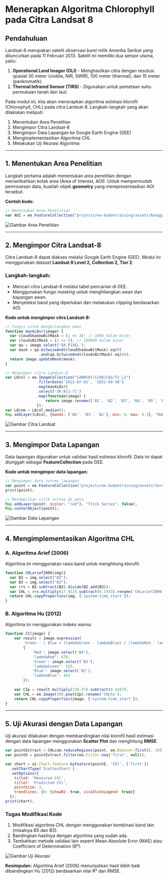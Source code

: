 # **Menerapkan Algoritma Chlorophyll pada Citra Landsat 8**

## **Pendahuluan**
Landsat-8 merupakan satelit observasi bumi milik Amerika Serikat yang diluncurkan pada 11 Februari 2013. Satelit ini memiliki dua sensor utama, yaitu:
1. **Operational Land Imager (OLI)** - Menghasilkan citra dengan resolusi spasial 30 meter (visible, NIR, SWIR), 100 meter (thermal), dan 15 meter (pankromatik).
2. **Thermal Infrared Sensor (TIRS)** - Digunakan untuk pemetaan suhu permukaan tanah dan laut.

Pada modul ini, kita akan menerapkan algoritma estimasi klorofil (Chlorophyll, CHL) pada citra Landsat-8. Langkah-langkah yang akan dilakukan meliputi:
1. Menentukan Area Penelitian
2. Mengimpor Citra Landsat-8
3. Mengimpor Data Lapangan ke Google Earth Engine (GEE)
4. Mengimplementasikan Algoritma CHL
5. Melakukan Uji Akurasi Algoritma

---

## **1. Menentukan Area Penelitian**

Langkah pertama adalah menentukan area penelitian dengan menambahkan kotak area (Area of Interest, AOI). Untuk mempermudah pemrosesan data, buatlah objek **geometry** yang merepresentasikan AOI tersebut.

**Contoh kode:**
```javascript
// Menentukan Area Penelitian
var AOI = ee.FeatureCollection("projects/ee-budeetraining/assets/Banggai_area"); // Sesuaikan dengan data Anda
```

![Gambar Area Penelitian](https://github.com/manessa-md/BUDEE/assets/108891611/26a62f5c-4e12-4cbf-9629-64e2217afc24)

---

## **2. Mengimpor Citra Landsat-8**
Citra Landsat-8 dapat diakses melalui Google Earth Engine (GEE). Modul ini menggunakan dataset **Landsat 8 Level 2, Collection 2, Tier 2**.

### **Langkah-langkah:**
- Mencari citra Landsat-8 melalui tabel pencarian di GEE.
- Menggunakan fungsi *masking* untuk menghilangkan awan dan bayangan awan.
- Menyeleksi band yang diperlukan dan melakukan *clipping* berdasarkan AOI.

**Kode untuk mengimpor citra Landsat-8:**
```javascript
// Fungsi untuk menghilangkan awan
function maskL8sr(image) {
  var cloudShadowBitMask = (1 << 3); // 1000 dalam biner
  var cloudsBitMask = (1 << 5); // 100000 dalam biner
  var qa = image.select('QA_PIXEL');
  var mask = qa.bitwiseAnd(cloudShadowBitMask).eq(0)
               .and(qa.bitwiseAnd(cloudsBitMask).eq(0));
  return image.updateMask(mask);
}

// Mengimpor citra Landsat-8
var L8col = ee.ImageCollection("LANDSAT/LC08/C02/T2_L2")
              .filterDate('2022-07-01', '2022-09-30')
              .map(maskL8sr)
              .select('SR_B[1-7]')
              .map(function(image) {
                  return image.rename(['B1', 'B2', 'B3', 'B4', 'B5', 'B6', 'B7']).clip(AOI);
              });
var L8com = L8col.median();
Map.addLayer(L8col, {bands: ['B4', 'B3', 'B2'], min: 0, max: 0.3}, "RGB Landsat", false);
```

![Gambar Citra Landsat](https://github.com/manessa-md/BUDEE/assets/108891611/b07d0e81-7aab-4c3e-ba83-719f053ffc0f)

---

## **3. Mengimpor Data Lapangan**
Data lapangan digunakan untuk validasi hasil estimasi klorofil. Data ini dapat diunggah sebagai **FeatureCollection** pada GEE.

**Kode untuk mengimpor data lapangan:**
```javascript
// Mengimpor data survey lapangan
var point = ee.FeatureCollection("projects/ee-budeetraining/assets/Survey_point"); // Sesuaikan dengan aset Anda
print(point);

// Menampilkan titik survey di peta
Map.addLayer(point, {color: "red"}, "Titik Survey", false);
Map.centerObject(point);
```

![Gambar Data Lapangan](https://github.com/manessa-md/BUDEE/assets/108891611/3fce73d3-6862-45de-9455-4bae17c3ce03)

---

## **4. Mengimplementasikan Algoritma CHL**

### **A. Algoritma Arief (2006)**

Algoritma ini menggunakan rasio band untuk menghitung klorofil:
```javascript
function CHLarief2006(img){
  var B2 = img.select("B2");
  var B3 = img.select("B3");
  var rrs = B2.subtract(B3).divide(B2.add(B3));
  var CHL = rrs.multiply(17.912).subtract(0.3343).rename('CHLarief2006');
  return CHL.copyProperties(img, ['system:time_start']);
}
```

### **B. Algoritma Hu (2012)**

Algoritma ini menggunakan indeks warna:
```javascript
function CI(image) {
    var result = image.expression(
        'Green - ( Blue + (lambdaGreen - lambdaBlue) / (lambdaRed - lambdaBlue) * (Red - Blue) )',
        {
            'Red': image.select('B4'),
            'lambdaRed': 670,
            'Green': image.select('B3'),
            'lambdaGreen': 555,
            'Blue': image.select('B2'),
            'lambdaBlue': 443
        });
    
    var CIp = result.multiply(230.47).subtract(0.4287);
    var CHL = ee.Image(10).pow(CIp).rename('CHLhu');
    return CHL.copyProperties(image, ['system:time_start']);
}
```

---

## **5. Uji Akurasi dengan Data Lapangan**

Uji akurasi dilakukan dengan membandingkan nilai klorofil hasil estimasi dengan data lapangan menggunakan **Scatter Plot** dan menghitung **RMSE**.

```javascript
var pointExtract = CHLcom.reduceRegions(point, ee.Reducer.first(), 30);
var pointE = pointExtract.filter(ee.Filter.neq('first', null));

var chart = ui.Chart.feature.byFeature(pointE, 'Chl', ['first'])
  .setChartType('ScatterChart')
  .setOptions({
    titleX: 'Measured Chl',
    titleY: 'Predicted Chl',
    pointSize: 3,
    trendlines: {0: {showR2: true, visibleInLegend: true}}
  });
print(chart);
```

### **Tugas Modifikasi Kode**
1. Modifikasi algoritma CHL dengan menggunakan kombinasi band lain (misalnya B5 dan B3).
2. Bandingkan hasilnya dengan algoritma yang sudah ada.
3. Tambahkan metode validasi lain seperti Mean Absolute Error (MAE) atau Coefficient of Determination (R²).

![Gambar Uji Akurasi](https://github.com/manessa-md/BUDEE/assets/108891611/df8b540e-5041-43dd-af74-af3c5c0cd45c)

**Kesimpulan:** Algoritma Arief (2006) menunjukkan hasil lebih baik dibandingkan Hu (2012) berdasarkan nilai R² dan RMSE.

